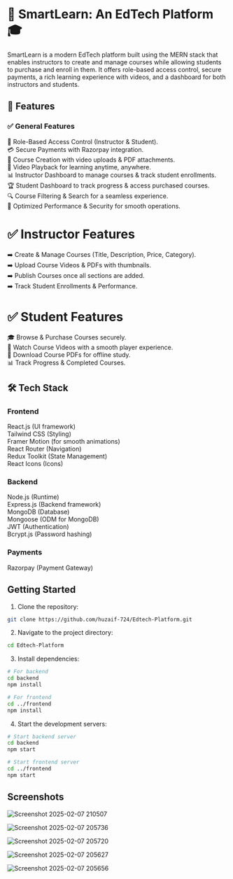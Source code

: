 # 🚀 SmartLearn: An EdTech Platform 🎓
SmartLearn is a modern EdTech platform built using the MERN stack that enables instructors to create and manage courses while allowing students to purchase and enroll in them. It offers role-based access control, secure payments, a rich learning experience with videos, and a dashboard for both instructors and students.
<br />
 
## 🚀 Features

### ✅ General Features
🎯 Role-Based Access Control (Instructor & Student).<br />
💳 Secure Payments with Razorpay integration.<br />
📂 Course Creation with video uploads & PDF attachments.<br />
🎥 Video Playback for learning anytime, anywhere.<br />
📊 Instructor Dashboard to manage courses & track student enrollments.<br />
🏆 Student Dashboard to track progress & access purchased courses.<br />
🔍 Course Filtering & Search for a seamless experience.<br />
📌 Optimized Performance & Security for smooth operations.<br />

# ✅ Instructor Features
➡️ Create & Manage Courses (Title, Description, Price, Category).<br />
➡️ Upload Course Videos & PDFs with thumbnails.<br />
➡️ Publish Courses once all sections are added.<br />
➡️ Track Student Enrollments & Performance.<br />

# ✅ Student Features
🎓 Browse & Purchase Courses securely.<br />
🎥 Watch Course Videos with a smooth player experience.<br />
📂 Download Course PDFs for offline study.<br />
📊 Track Progress & Completed Courses.<br />

## 🛠️ Tech Stack 
### Frontend 
React.js (UI framework) <br />
Tailwind CSS (Styling) <br />
Framer Motion (for smooth animations) <br />
React Router (Navigation) <br />
Redux Toolkit (State Management) <br />
React Icons (Icons) <br />
### Backend
Node.js (Runtime) <br />
Express.js (Backend framework) <br />
MongoDB (Database) <br />
Mongoose (ODM for MongoDB) <br />
JWT (Authentication) <br />
Bcrypt.js (Password hashing) <br />
### Payments
Razorpay (Payment Gateway)


## Getting Started

1. Clone the repository:
```bash
git clone https://github.com/huzaif-724/Edtech-Platform.git
```

2. Navigate to the project directory:
```bash
cd Edtech-Platform
```

3. Install dependencies:
```bash
# For backend
cd backend
npm install

# For frontend 
cd ../frontend
npm install
```

4. Start the development servers:
```bash
# Start backend server
cd backend
npm start

# Start frontend server
cd ../frontend
npm start
```


## Screenshots

![Screenshot 2025-02-07 210507](https://github.com/user-attachments/assets/c0c963fd-8b62-4d1c-b3b0-e31db956cf83)

![Screenshot 2025-02-07 205736](https://github.com/user-attachments/assets/dc56577f-571c-40f4-afd8-22382c625773)

![Screenshot 2025-02-07 205720](https://github.com/user-attachments/assets/635d4a3c-c81b-46b0-9725-6172843b671e)

![Screenshot 2025-02-07 205627](https://github.com/user-attachments/assets/a1d8167c-3b67-4273-97e3-8f3c4163c82c)

![Screenshot 2025-02-07 205656](https://github.com/user-attachments/assets/a8251de3-1695-448c-8e61-046c0ec24a7c)


